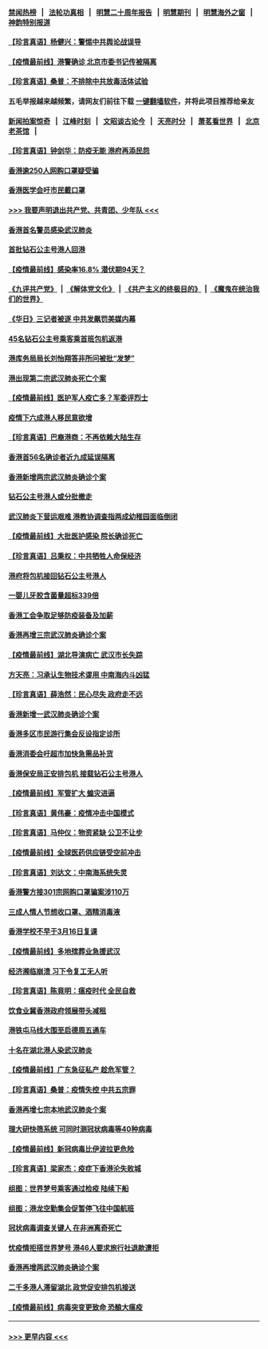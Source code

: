 #### [禁闻热榜](热点新闻.md?=0)  &nbsp;&nbsp;|&nbsp;&nbsp; [法轮功真相](https://github.com/gfw-breaker/truth/blob/master/README.md?=0) &nbsp;&nbsp;|&nbsp;&nbsp; [明慧二十周年报告](https://github.com/gfw-breaker/mh-reports/blob/master/README.md?=0) &nbsp;&nbsp;|&nbsp;&nbsp;[明慧期刊](https://github.com/gfw-breaker/mh-qikan) &nbsp;&nbsp;|&nbsp;&nbsp; [明慧海外之窗](https://github.com/gfw-breaker/mh-news/blob/master/README.md?=0) &nbsp;&nbsp;|&nbsp;&nbsp; [神韵特别报道](https://github.com/gfw-breaker/mh-news/blob/master/shenyun.md?=0)
#### [【珍言真语】杨健兴：警惕中共舆论战误导](../pages/nsc415/n11888131.md?t=02240501) 
#### [【疫情最前线】港警确诊 北京市委书记传被隔离](../pages/nsc415/n11886872.md?t=02240501) 
#### [【珍言真语】桑普：不排除中共放毒活体试验](../pages/nsc415/n11886832.md?t=02240501) 
#### 五毛举报越来越频繁，请网友们前往下载 [一键翻墙软件](https://github.com/gfw-breaker/ssr-accounts)，并将此项目推荐给亲友
#### [新闻拍案惊奇](https://github.com/gfw-breaker/banned-news/blob/master/pages/link4.md) &nbsp;&nbsp;|&nbsp;&nbsp; [江峰时刻](https://github.com/gfw-breaker/banned-news/blob/master/pages/link4.md) &nbsp;&nbsp;|&nbsp;&nbsp; [文昭谈古论今](https://github.com/gfw-breaker/banned-news/blob/master/pages/link4.md) &nbsp;&nbsp;|&nbsp;&nbsp; [天亮时分](https://github.com/gfw-breaker/banned-news/blob/master/pages/link4.md) &nbsp;&nbsp;|&nbsp;&nbsp; [萧茗看世界](https://github.com/gfw-breaker/banned-news/blob/master/pages/link4.md) &nbsp;&nbsp;|&nbsp;&nbsp; [北京老茶馆](https://github.com/gfw-breaker/banned-news/blob/master/pages/link4.md) &nbsp;&nbsp;|&nbsp;&nbsp; 
#### [【珍言真语】钟剑华：防疫无能 港府再添民怨](../pages/nsc415/n11884504.md?t=02240501) 
#### [香港逾250人网购口罩疑受骗](../pages/nsc415/n11884388.md?t=02240501) 
#### [香港医学会吁市民戴口罩](../pages/nsc415/n11884367.md?t=02240501) 
#### [>>> 我要声明退出共产党、共青团、少年队 <<<](https://github.com/begood0513/goodnews/blob/master/quit/letter.md) 
#### [香港首名警员感染武汉肺炎](../pages/nsc415/n11884357.md?t=02240501) 
#### [首批钻石公主号港人回港](../pages/nsc415/n11884333.md?t=02240501) 
#### [【疫情最前线】感染率16.8% 潜伏期94天？](../pages/nsc415/n11884256.md?t=02240501) 
#### [《九评共产党》](https://github.com/begood0513/9ping.md/blob/master/README.md) &nbsp;|&nbsp; [《解体党文化》](../../../../jtdwh.md/blob/master/README.md)  &nbsp;|&nbsp; [《共产主义的终极目的》](../../../../gczydzjmd.md/blob/master/README.md) &nbsp;|&nbsp; [《魔鬼在统治我们的世界》](../../../../mgztzwmdsj.md/blob/master/README.md) 
#### [《华日》三记者被逐 中共发飙罚美媒内幕](../pages/nsc415/n11884184.md?t=02240501) 
#### [45名钻石公主号乘客乘首班包机返港](../pages/nsc415/n11881770.md?t=02240501) 
#### [港库务局局长刘怡翔答非所问被批“发梦”](../pages/nsc415/n11881752.md?t=02240501) 
#### [港出现第二宗武汉肺炎死亡个案](../pages/nsc415/n11881736.md?t=02240501) 
#### [【疫情最前线】医护军人疫亡多？军委评烈士](../pages/nsc415/n11881655.md?t=02240501) 
#### [疫情下六成港人移民意欲增](../pages/nsc415/n11881699.md?t=02240501) 
#### [【珍言真语】巴裔港商：不再依赖大陆生存](../pages/nsc415/n11881126.md?t=02240501) 
#### [香港首56名确诊者近九成延误隔离](../pages/nsc415/n11879079.md?t=02240501) 
#### [香港新增两宗武汉肺炎确诊个案](../pages/nsc415/n11879064.md?t=02240501) 
#### [钻石公主号港人或分批撤走](../pages/nsc415/n11879029.md?t=02240501) 
#### [武汉肺炎下营运艰难 港教协调查指两成幼稚园面临倒闭](../pages/nsc415/n11878989.md?t=02240501) 
#### [【疫情最前线】大批医护感染 院长确诊死亡](../pages/nsc415/n11878595.md?t=02240501) 
#### [【珍言真语】吕秉权：中共牺牲人命保经济](../pages/nsc415/n11878390.md?t=02240501) 
#### [港府将包机接回钻石公主号港人](../pages/nsc415/n11876352.md?t=02240501) 
#### [一婴儿牙胶含菌量超标339倍](../pages/nsc415/n11876336.md?t=02240501) 
#### [香港工会争取足够防疫装备及加薪](../pages/nsc415/n11876313.md?t=02240501) 
#### [香港再增三宗武汉肺炎确诊个案](../pages/nsc415/n11876297.md?t=02240501) 
#### [【疫情最前线】湖北导演病亡 武汉市长失踪](../pages/nsc415/n11876272.md?t=02240501) 
#### [方天亮：习承认生物技术谬用 中南海内斗凶猛](../pages/nsc415/n11873679.md?t=02240501) 
#### [【珍言真语】薛浩然：民心尽失 政府走不远](../pages/nsc415/n11875838.md?t=02240501) 
#### [香港新增一武汉肺炎确诊个案](../pages/nsc415/n11874044.md?t=02240501) 
#### [香港多区市民游行集会反设指定诊所](../pages/nsc415/n11874017.md?t=02240501) 
#### [香港消委会吁超市加快急需品补货](../pages/nsc415/n11874003.md?t=02240501) 
#### [香港保安局正安排包机 接载钻石公主号港人](../pages/nsc415/n11873932.md?t=02240501) 
#### [【疫情最前线】军管扩大 蝗灾进逼](../pages/nsc415/n11873780.md?t=02240501) 
#### [【珍言真语】黄伟豪：疫情冲击中国模式](../pages/nsc415/n11873482.md?t=02240501) 
#### [【珍言真语】马仲仪：物资紧缺 公卫不让步](../pages/nsc415/n11872315.md?t=02240501) 
#### [【疫情最前线】全球医药供应链受空前冲击](../pages/nsc415/n11869614.md?t=02240501) 
#### [【珍言真语】刘达文：中南海系统失灵](../pages/nsc415/n11869465.md?t=02240501) 
#### [香港警方接301宗网购口罩骗案涉110万](../pages/nsc415/n11867572.md?t=02240501) 
#### [三成人情人节想收口罩、酒精消毒液](../pages/nsc415/n11867523.md?t=02240501) 
#### [香港学校不早于3月16日复课](../pages/nsc415/n11867498.md?t=02240501) 
#### [【疫情最前线】多地殡葬业急援武汉](../pages/nsc415/n11866914.md?t=02240501) 
#### [经济濒临崩溃 习下令复工无人听](../pages/nsc415/n11867269.md?t=02240501) 
#### [【珍言真语】陈竟明：瘟疫时代 全民自救](../pages/nsc415/n11866765.md?t=02240501) 
#### [饮食业冀香港政府领展带头减租](../pages/nsc415/n11864876.md?t=02240501) 
#### [港铁屯马线大围至启德周五通车](../pages/nsc415/n11864842.md?t=02240501) 
#### [十名在湖北港人染武汉肺炎](../pages/nsc415/n11864807.md?t=02240501) 
#### [【疫情最前线】广东急征私产 趁危军管？](../pages/nsc415/n11864205.md?t=02240501) 
#### [【珍言真语】桑普：疫情失控 中共五宗罪](../pages/nsc415/n11864157.md?t=02240501) 
#### [香港再增七宗本地武汉肺炎个案](../pages/nsc415/n11862405.md?t=02240501) 
#### [理大研快筛系统 可同时测冠状病毒等40种病毒](../pages/nsc415/n11862376.md?t=02240501) 
#### [【疫情最前线】新冠病毒比伊波拉更危险](../pages/nsc415/n11862199.md?t=02240501) 
#### [【珍言真语】梁家杰：疫症下香港沦失败城](../pages/nsc415/n11861588.md?t=02240501) 
#### [组图：世界梦号乘客通过检疫 陆续下船](../pages/nsc415/n11858302.md?t=02240501) 
#### [组图：港龙空勤集会促暂停飞往中国航班](../pages/nsc415/n11858190.md?t=02240501) 
#### [冠状病毒调查关键人 在非洲离奇死亡](../pages/nsc415/n11859798.md?t=02240501) 
#### [忧疫情拒搭世界梦号 港46人要求旅行社退款遭拒](../pages/nsc415/n11859849.md?t=02240501) 
#### [香港再增两武汉肺炎确诊个案](../pages/nsc415/n11859833.md?t=02240501) 
#### [二千多港人滞留湖北 政党促安排包机接送](../pages/nsc415/n11859831.md?t=02240501) 
#### [【疫情最前线】病毒突变更致命 恐酿大瘟疫](../pages/nsc415/n11859604.md?t=02240501) 

----
#### [ >>> 更早内容 <<< ](../indexes/nsc415-earlier.md)
